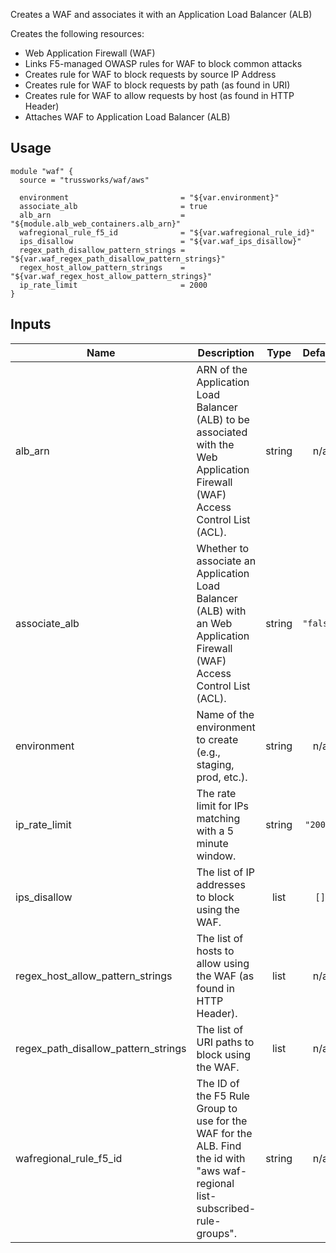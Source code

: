 <!-- BEGINNING OF PRE-COMMIT-TERRAFORM DOCS HOOK -->
Creates a WAF and associates it with an Application Load Balancer (ALB)

Creates the following resources:

* Web Application Firewall (WAF)
* Links F5-managed OWASP rules for WAF to block common attacks
* Creates rule for WAF to block requests by source IP Address
* Creates rule for WAF to block requests by path (as found in URI)
* Creates rule for WAF to allow requests by host (as found in HTTP Header)
* Attaches WAF to Application Load Balancer (ALB)

## Usage

```hcl
module "waf" {
  source = "trussworks/waf/aws"

  environment                         = "${var.environment}"
  associate_alb                       = true
  alb_arn                             = "${module.alb_web_containers.alb_arn}"
  wafregional_rule_f5_id              = "${var.wafregional_rule_id}"
  ips_disallow                        = "${var.waf_ips_disallow}"
  regex_path_disallow_pattern_strings = "${var.waf_regex_path_disallow_pattern_strings}"
  regex_host_allow_pattern_strings    = "${var.waf_regex_host_allow_pattern_strings}"
  ip_rate_limit                       = 2000
}
```

## Inputs

| Name | Description | Type | Default | Required |
|------|-------------|:----:|:-----:|:-----:|
| alb\_arn | ARN of the Application Load Balancer (ALB) to be associated with the Web Application Firewall (WAF) Access Control List (ACL). | string | n/a | yes |
| associate\_alb | Whether to associate an Application Load Balancer (ALB) with an Web Application Firewall (WAF) Access Control List (ACL). | string | `"false"` | no |
| environment | Name of the environment to create (e.g., staging, prod, etc.). | string | n/a | yes |
| ip\_rate\_limit | The rate limit for IPs matching with a 5 minute window. | string | `"2000"` | no |
| ips\_disallow | The list of IP addresses to block using the WAF. | list | `[]` | no |
| regex\_host\_allow\_pattern\_strings | The list of hosts to allow using the WAF (as found in HTTP Header). | list | n/a | yes |
| regex\_path\_disallow\_pattern\_strings | The list of URI paths to block using the WAF. | list | n/a | yes |
| wafregional\_rule\_f5\_id | The ID of the F5 Rule Group to use for the WAF for the ALB.  Find the id with "aws waf-regional list-subscribed-rule-groups". | string | n/a | yes |

<!-- END OF PRE-COMMIT-TERRAFORM DOCS HOOK -->
